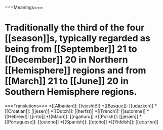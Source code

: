 ===Meanings===
# Traditionally the third of the four [[season]]s, typically regarded as being from [[September]] 21 to [[December]] 20 in Northern [[Hemisphere]] regions and from [[March]] 21 to [[June]] 20 in Southern Hemisphere regions.

===Translations===
*[[Albanian]]: [[vjeshtë]]
*[[Basque]]: [[udazken]]
*[[Croatian]]: [[jesen]]
*[[Dutch]]: [[herfst]]
*[[French]]: [[automne]]
*[[Hebrew]]: [[סתיו]]
*[[Mäori]]: [[ngahuru]]
*[[Polish]]: [[jesień]]
*[[Portuguese]]: [[outono]]
*[[Spanish]]: [[otoño]]
*[[Yiddish]]: [[האַרבּסט]]
